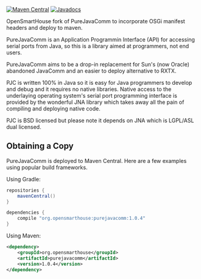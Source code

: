 [![Maven Central](https://maven-badges.herokuapp.com/maven-central/org.bidib.com.github.purejavacomm/purejavacomm/badge.svg)](https://maven-badges.herokuapp.com/maven-central/org.bidib.com.github.purejavacomm/purejavacomm)
[![Javadocs](https://www.javadoc.io/badge/org.bidib.com.github.purejavacomm/purejavacomm.svg)](https://www.javadoc.io/doc/org.bidib.com.github.purejavacomm/purejavacomm)

OpenSmartHouse fork of PureJavaComm to incorporate OSGi manifest headers and deploy to maven.

PureJavaComm is an Application Programmin Interface (API) for accessing serial ports from Java, so this is a library aimed at programmers, not end users.

PureJavaComm aims to be a drop-in replacement for Sun's (now Oracle) abandoned JavaComm and an easier to deploy alternative to RXTX.

PJC is written 100% in Java so it is easy for Java programmers to develop and debug and it requires no native libraries. Native access to the underlaying operating system's serial port programming interface is provided by the wonderful JNA library which takes away all the pain of compiling and deploying native code.

PJC is BSD licensed but please note it depends on JNA which is LGPL/ASL dual licensed.

## Obtaining a Copy

PureJavaComm is deployed to Maven Central. Here are a few examples using popular build frameworks.

Using Gradle:

```groovy
repositories {
    mavenCentral()
}

dependencies {
    compile "org.opensmarthouse:purejavacomm:1.0.4"
}
```

Using Maven:

```xml
<dependency>
    <groupId>org.opensmarthouse</groupId>
    <artifactId>purejavacomm</artifactId>
    <version>1.0.4</version>
</dependency>
```
